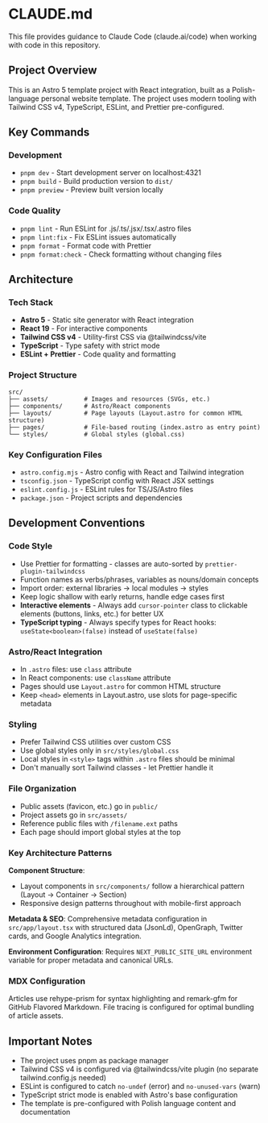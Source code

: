 # CLAUDE.md

This file provides guidance to Claude Code (claude.ai/code) when working with code in this repository.

## Project Overview

This is an Astro 5 template project with React integration, built as a Polish-language personal website template. The project uses modern tooling with Tailwind CSS v4, TypeScript, ESLint, and Prettier pre-configured.

## Key Commands

### Development

- `pnpm dev` - Start development server on localhost:4321
- `pnpm build` - Build production version to `dist/`
- `pnpm preview` - Preview built version locally

### Code Quality

- `pnpm lint` - Run ESLint for .js/.ts/.jsx/.tsx/.astro files
- `pnpm lint:fix` - Fix ESLint issues automatically
- `pnpm format` - Format code with Prettier
- `pnpm format:check` - Check formatting without changing files

## Architecture

### Tech Stack

- **Astro 5** - Static site generator with React integration
- **React 19** - For interactive components
- **Tailwind CSS v4** - Utility-first CSS via @tailwindcss/vite
- **TypeScript** - Type safety with strict mode
- **ESLint + Prettier** - Code quality and formatting

### Project Structure

```
src/
├── assets/          # Images and resources (SVGs, etc.)
├── components/      # Astro/React components
├── layouts/         # Page layouts (Layout.astro for common HTML structure)
├── pages/           # File-based routing (index.astro as entry point)
└── styles/          # Global styles (global.css)
```

### Key Configuration Files

- `astro.config.mjs` - Astro config with React and Tailwind integration
- `tsconfig.json` - TypeScript config with React JSX settings
- `eslint.config.js` - ESLint rules for TS/JS/Astro files
- `package.json` - Project scripts and dependencies

## Development Conventions

### Code Style

- Use Prettier for formatting - classes are auto-sorted by `prettier-plugin-tailwindcss`
- Function names as verbs/phrases, variables as nouns/domain concepts
- Import order: external libraries → local modules → styles
- Keep logic shallow with early returns, handle edge cases first
- **Interactive elements** - Always add `cursor-pointer` class to clickable elements (buttons, links, etc.) for better UX
- **TypeScript typing** - Always specify types for React hooks: `useState<boolean>(false)` instead of `useState(false)`

### Astro/React Integration

- In `.astro` files: use `class` attribute
- In React components: use `className` attribute
- Pages should use `Layout.astro` for common HTML structure
- Keep `<head>` elements in Layout.astro, use slots for page-specific metadata

### Styling

- Prefer Tailwind CSS utilities over custom CSS
- Use global styles only in `src/styles/global.css`
- Local styles in `<style>` tags within `.astro` files should be minimal
- Don't manually sort Tailwind classes - let Prettier handle it

### File Organization

- Public assets (favicon, etc.) go in `public/`
- Project assets go in `src/assets/`
- Reference public files with `/filename.ext` paths
- Each page should import global styles at the top

### Key Architecture Patterns

**Component Structure**:

- Layout components in `src/components/` follow a hierarchical pattern (Layout → Container → Section)
- Responsive design patterns throughout with mobile-first approach

**Metadata & SEO**: Comprehensive metadata configuration in `src/app/layout.tsx` with structured data (JsonLd), OpenGraph, Twitter cards, and Google Analytics integration.

**Environment Configuration**: Requires `NEXT_PUBLIC_SITE_URL` environment variable for proper metadata and canonical URLs.

### MDX Configuration

Articles use rehype-prism for syntax highlighting and remark-gfm for GitHub Flavored Markdown. File tracing is configured for optimal bundling of article assets.

## Important Notes

- The project uses pnpm as package manager
- Tailwind CSS v4 is configured via @tailwindcss/vite plugin (no separate tailwind.config.js needed)
- ESLint is configured to catch `no-undef` (error) and `no-unused-vars` (warn)
- TypeScript strict mode is enabled with Astro's base configuration
- The template is pre-configured with Polish language content and documentation
